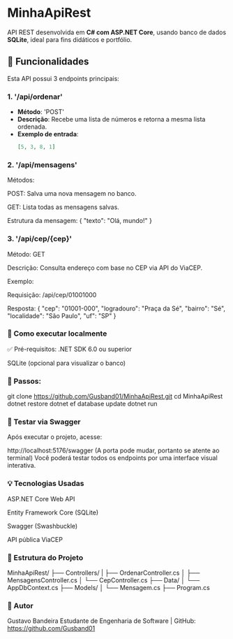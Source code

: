 # MinhaApiRest

API REST desenvolvida em **C# com ASP.NET Core**, usando banco de dados **SQLite**, ideal para fins didáticos e portfólio.

## 📌 Funcionalidades

Esta API possui 3 endpoints principais:

### 1. '/api/ordenar'
- **Método**: 'POST'
- **Descrição**: Recebe uma lista de números e retorna a mesma lista ordenada.
- **Exemplo de entrada**:
  ```json
  [5, 3, 8, 1]

  
### 2. '/api/mensagens'
Métodos:

POST: Salva uma nova mensagem no banco.

GET: Lista todas as mensagens salvas.

Estrutura da mensagem:
{
  "texto": "Olá, mundo!"
}


### 3. '/api/cep/{cep}'
Método: GET

Descrição: Consulta endereço com base no CEP via API do ViaCEP.

Exemplo:

Requisição: /api/cep/01001000

Resposta:
{
  "cep": "01001-000",
  "logradouro": "Praça da Sé",
  "bairro": "Sé",
  "localidade": "São Paulo",
  "uf": "SP"
}


### 🚀 Como executar localmente
✅ Pré-requisitos:
.NET SDK 6.0 ou superior

SQLite (opcional para visualizar o banco)

### 🧭 Passos:

git clone https://github.com/Gusband01/MinhaApiRest.git
cd MinhaApiRest
dotnet restore
dotnet ef database update
dotnet run

### 🧪 Testar via Swagger
Após executar o projeto, acesse:

http://localhost:5176/swagger
(A porta pode mudar, portanto se atente ao terminal)
Você poderá testar todos os endpoints por uma interface visual interativa.

### 💡 Tecnologias Usadas
ASP.NET Core Web API

Entity Framework Core (SQLite)

Swagger (Swashbuckle)

API pública ViaCEP

### 📂 Estrutura do Projeto
MinhaApiRest/
├── Controllers/
|   ├── OrdenarController.cs
│   ├── MensagensController.cs
│   └── CepController.cs
├── Data/
│   └── AppDbContext.cs
├── Models/
│   └── Mensagem.cs
├── Program.cs


### 👤 Autor
Gustavo Bandeira
Estudante de Engenharia de Software | GitHub: https://github.com/Gusband01
